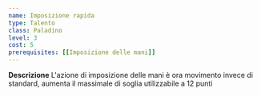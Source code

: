 ```yaml
---
name: Imposizione rapida
type: Talento
class: Paladino
level: 3
cost: 5
prerequisites: [[Imposizione delle mani]]
---
```


**Descrizione**
L'azione di imposizione delle mani è ora movimento invece di standard, aumenta
il massimale di soglia utilizzabile a 12 punti